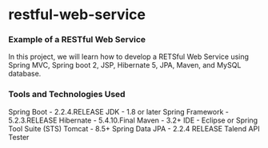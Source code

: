 # restful-web-service

### Example of a RESTful Web Service

In this project, we will learn how to develop a RETSful Web Service using Spring MVC, Spring boot 2, JSP, Hibernate 5, 
JPA, Maven, and MySQL database.

### Tools and Technologies Used

Spring Boot - 2.2.4.RELEASE
JDK - 1.8 or later
Spring Framework - 5.2.3.RELEASE
Hibernate - 5.4.10.Final
Maven - 3.2+
IDE - Eclipse or Spring Tool Suite (STS)
Tomcat - 8.5+
Spring Data JPA - 2.2.4 RELEASE
Talend API Tester
